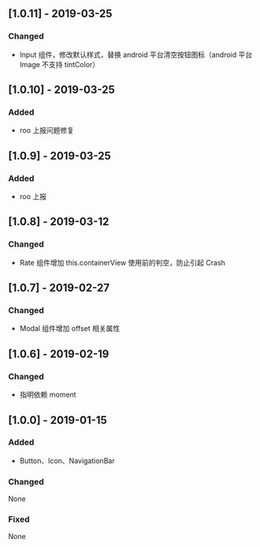 ## [1.0.11] - 2019-03-25
### Changed
- Input 组件，修改默认样式，替换 android 平台清空按钮图标（android 平台 Image 不支持 tintColor）


## [1.0.10] - 2019-03-25
### Added
- roo 上报问题修复

## [1.0.9] - 2019-03-25
### Added
- roo 上报

## [1.0.8] - 2019-03-12

### Changed
- Rate 组件增加 this.containerView 使用前的判空，防止引起 Crash

## [1.0.7] - 2019-02-27

### Changed
- Modal 组件增加 offset 相关属性


## [1.0.6] - 2019-02-19

### Changed
- 指明依赖 moment


## [1.0.0] - 2019-01-15
### Added
- Button、Icon、NavigationBar

### Changed
None

### Fixed
None
